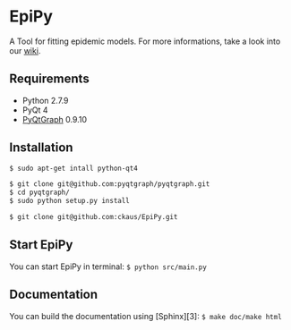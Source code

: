# EpiPy
A Tool for fitting epidemic models. For more informations, take a look into our [wiki][1].

## Requirements
 * Python 2.7.9
 * PyQt 4
 * [PyQtGraph][2] 0.9.10

## Installation
```bash
$ sudo apt-get intall python-qt4

$ git clone git@github.com:pyqtgraph/pyqtgraph.git
$ cd pyqtgraph/
$ sudo python setup.py install

$ git clone git@github.com:ckaus/EpiPy.git
```
## Start EpiPy
You can start EpiPy in terminal: `$ python src/main.py`

## Documentation
You can build the documentation using [Sphinx][3]: `$ make doc/make html`

[1]: https://github.com/ckaus/EpiPy/wiki "wiki"
[2]: http://pyqtgraph.org/ "PyQtGraph"
[2]: http://sphinx-doc.org/ "Sphinx"
